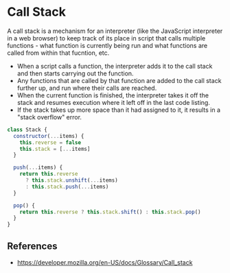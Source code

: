 # Call Stack

A call stack is a mechanism for an interpreter (like the JavaScript interpreter in a web browser) to keep track of its place in script that calls multiple functions - what function is currently being run and what functions are called from within that fucntion, etc.

* When a script calls a function, the interpreter adds it to the call stack and then starts carrying out the function.
* Any functions that are called by that function are added to the call stack further up, and run where their calls are reached.
* When the current function is finished, the interpreter takes it off the stack and resumes execution where it left off in the last code listing.
* If the stack takes up more space than it had assigned to it, it results in a "stack overflow" error.

```javascript
class Stack {
  constructor(...items) {
    this.reverse = false
    this.stack = [...items]
  }

  push(...items) {
    return this.reverse
      ? this.stack.unshift(...items)
      : this.stack.push(...items)
  }

  pop() {
    return this.reverse ? this.stack.shift() : this.stack.pop()
  }
}
```

## References
* https://developer.mozilla.org/en-US/docs/Glossary/Call_stack